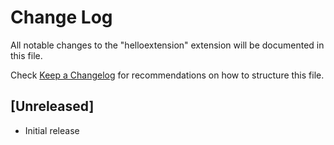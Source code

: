 # Change Log

All notable changes to the "helloextension" extension will be documented in this file.

Check [Keep a Changelog](http://keepachangelog.com/) for recommendations on how to structure this file.

## [Unreleased]

- Initial release